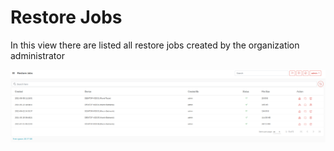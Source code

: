 # Restore Jobs

In this view there are listed all restore jobs created by the organization administrator

![](../../.gitbook/assets/image%20%2855%29.png)



